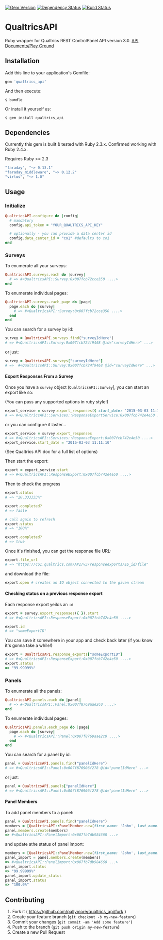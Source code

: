 [![Gem Version](https://badge.fury.io/rb/qualtrics_api.svg)](http://badge.fury.io/rb/qualtrics_api)
[![Dependency Status](https://gemnasium.com/pallymore/qualtrics_api.svg)](https://gemnasium.com/pallymore/qualtrics_api)
[![Build Status](https://travis-ci.org/CambridgeEducation/qualtrics_api.svg)](https://travis-ci.org/CambridgeEducation/qualtrics_api)

# QualtricsAPI

Ruby wrapper for Qualtrics REST ControlPanel API version 3.0.
[API Documents/Play Ground](https://api.qualtrics.com/)

## Installation

Add this line to your application's Gemfile:

```ruby
gem 'qualtrics_api'
```

And then execute:

    $ bundle

Or install it yourself as:

    $ gem install qualtrics_api

## Dependencies

Currently this gem is built & tested with Ruby 2.3.x.
Confirmed working with Ruby 2.4.x.

Requires Ruby >= 2.3

```ruby
"faraday", "~> 0.13.1"
"faraday_middleware", "~> 0.12.2"
"virtus", "~> 1.0"
```

## Usage

### Initialize

```ruby
QualtricsAPI.configure do |config|
  # mandatory
  config.api_token = "YOUR_QUALTRICS_API_KEY"

  # optionally - you can provide a data center id
  config.data_center_id = "co1" #defaults to co1
end
```

### Surveys

To enumerate all your surveys:

```ruby
QualtricsAPI.surveys.each do |survey|
  # => #<QualtricsAPI::Survey:0x007fcb72cce350 ....>
end
```

To enumerate individual pages:
```ruby
QualtricsAPI.surveys.each_page do |page|
  page.each do |survey|
    # => #<QualtricsAPI::Survey:0x007fcb72cce350 ....>
  end
end
```

You can search for a survey by id:

```ruby
survey = QualtricsAPI.surveys.find("surveyIdHere")
# => #<QualtricsAPI::Survey:0x007fcb724f9468 @id="surveyIdHere" ...>
```

or just:

```ruby
survey = QualtricsAPI.surveys["surveyIdHere"]
# =>  #<QualtricsAPI::Survey:0x007fcb724f9468 @id="surveyIdHere" ...>
```

#### Export Responses From a Survey

Once you have a `survey` object (`QualtricsAPI::Survey`], you can start
an export like so:

(You can pass any supported options in ruby style!)

```ruby
export_service = survey.export_responses({ start_date: "2015-03-03 11:11:10" })
# => #<QualtricsAPI::Services::ResponseExportService:0x007fcb742e4e50 ....>
```

or you can configure it laster...

```ruby
export_service = survey.export_responses
# => #<QualtricsAPI::Services::ResponseExport:0x007fcb742e4e50 ....>
export_service.start_date = "2015-03-03 11:11:10"
```
(See Qualtrics API doc for a full list of options)

Then start the export:

```ruby
export = export_service.start
# => #<QualtricsAPI::ResponseExport:0x007fcb742e4e50 ....>
```

Then to check the progress

```ruby
export.status
# => "20.333333%"

export.completed?
# => fasle

# call again to refresh
export.status
# => "100%"

export.completed?
# => true
```

Once it's finished, you can get the response file URL:
```ruby
export.file_url
# => "https://co1.qualtrics.com/API/v3/responseexports/ES_id/file"
```

and download the file:
```ruby
export.open # creates an IO object connected to the given stream
```

#### Checking status on a previous response export

Each response export yeilds an `id`

```ruby
export = survey.export_responses({ }).start
# => #<QualtricsAPI::ResponseExport:0x007fcb742e4e50 ....>

export.id
# => "someExportID"
```

You can save it somewhere in your app and check back later (if you know
it's gonna take a while!)

```ruby
export = QualtricsAPI.response_exports["someExportID"]
# => #<QualtricsAPI::ResponseExport:0x007fcb742e4e50 ....>
export.status
=> "99.99999%"
```

### Panels

To enumerate all the panels:

```ruby
QualtricsAPI.panels.each do |panel|
  # => #<QualtricsAPI::Panel:0x007f8769aae2c0 ....>
end
```

To enumerate individual pages:

```ruby
QualtricsAPI.panels.each_page do |page|
  page.each do |survey|
    # => #<QualtricsAPI::Panel:0x007f8769aae2c0 ....>
  end
end
```

You can search for a panel by id:

```ruby
panel = QualtricsAPI.panels.find("panelIdHere")
# => #<QualtricsAPI::Panel:0x007f876906f278 @id="panelIdHere" ...>
```

or just:

```ruby
panel = QualtricsAPI.panels["panelIdHere"]
# => #<QualtricsAPI::Panel:0x007f876906f278 @id="panelIdHere" ...>
```

#### Panel Members

To add panel members to a panel:

```ruby
panel = QualtricsAPI.panels.find("panelIdHere")
members = [QualtricsAPI::PanelMember.new(first_name: 'John', last_name: 'Doe', email: 'test@test.com')]
panel.members.create(members)
=> #<QualtricsAPI::PanelImport:0x007fb7db984668 ...>
```

and update athe status of panel import:
```ruby
members = [QualtricsAPI::PanelMember.new(first_name: 'John', last_name: 'Doe', email: 'test@test.com')]
panel_import = panel.members.create(members)
=> #<QualtricsAPI::PanelImport:0x007fb7db984668 ...>
panel_import.status
=> "99.99999%"
panel_import.update_status
panel_import.status
=> "100.0%"
```

## Contributing

1. Fork it ( https://github.com/pallymore/qualtrics_api/fork )
2. Create your feature branch (`git checkout -b my-new-feature`)
3. Commit your changes (`git commit -am 'Add some feature'`)
4. Push to the branch (`git push origin my-new-feature`)
5. Create a new Pull Request
